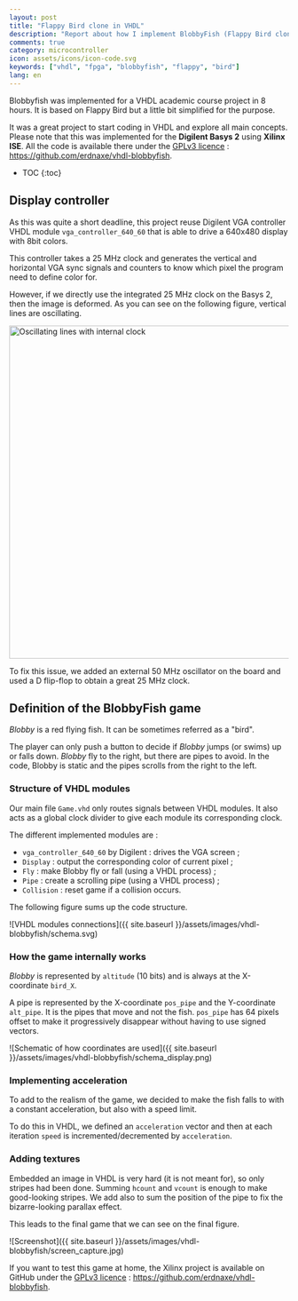 ```yaml
---
layout: post
title: "Flappy Bird clone in VHDL"
description: "Report about how I implement BlobbyFish (Flappy Bird clone) in VHDL."
comments: true
category: microcontroller
icon: assets/icons/icon-code.svg
keywords: ["vhdl", "fpga", "blobbyfish", "flappy", "bird"]
lang: en
---
```


Blobbyfish was implemented for a VHDL academic course project in 8 hours.
It is based on Flappy Bird but a little bit simplified for the purpose.

It was a great project to start coding in VHDL and explore all main concepts.
Please note that this was implemented for
the **Digilent Basys 2** using **Xilinx ISE**.
All the code is available there under the [GPLv3 licence](https://github.com/erdnaxe/vhdl-blobbyfish/blob/master/LICENSE) :
<https://github.com/erdnaxe/vhdl-blobbyfish>.

* TOC
{:toc}

## Display controller

As this was quite a short deadline, this project reuse Digilent VGA controller
VHDL module `vga_controller_640_60` that is able to drive a 640x480 display with 8bit colors.

This controller takes a 25 MHz clock and generates the vertical and horizontal
VGA sync signals and counters to know which pixel the program need to define
color for.

However, if we directly use the integrated 25 MHz clock on the Basys 2, then
the image is deformed. As you can see on the following figure, vertical
lines are oscillating.

<img alt="Oscillating lines with internal clock" src="{{ site.baseurl }}/assets/images/vhdl-blobbyfish/display_deformation.jpg" width="600" />

To fix this issue, we added an external 50 MHz oscillator on the board and used
a D flip-flop to obtain a great 25 MHz clock.

## Definition of the BlobbyFish game

*Blobby* is a red flying fish. It can be sometimes referred as a "bird".

The player can only push a button to decide if *Blobby* jumps (or swims) up
or falls down.
*Blobby* fly to the right, but there are pipes to avoid.
In the code, Blobby is static and the pipes scrolls from the right to the left.

### Structure of VHDL modules

Our main file `Game.vhd` only routes signals between VHDL modules.
It also acts as a global clock divider to give each module its corresponding
clock.

The different implemented modules are :

  - `vga_controller_640_60` by Digilent : drives the VGA screen ;
  - `Display` : output the corresponding color of current pixel ;
  - `Fly` : make Blobby fly or fall (using a VHDL process) ;
  - `Pipe` : create a scrolling pipe (using a VHDL process) ;
  - `Collision` : reset game if a collision occurs.

The following figure sums up the code structure.

![VHDL modules connections]({{ site.baseurl }}/assets/images/vhdl-blobbyfish/schema.svg)

### How the game internally works

*Blobby* is represented by `altitude` (10 bits) and is always at the
X-coordinate `bird_X`.

A pipe is represented by the X-coordinate `pos_pipe`
and the Y-coordinate `alt_pipe`.
It is the pipes that move and not the fish.
`pos_pipe` has 64 pixels offset to make it progressively disappear without
having to use signed vectors.

![Schematic of how coordinates are used]({{ site.baseurl }}/assets/images/vhdl-blobbyfish/schema_display.png)

### Implementing acceleration

To add to the realism of the game, we decided to make the fish falls to
with a constant acceleration, but also with a speed limit.

To do this in VHDL, we defined an `acceleration` vector
and then at each iteration `speed` is incremented/decremented by `acceleration`.

### Adding textures

Embedded an image in VHDL is very hard (it is not meant for),
so only stripes had been done.
Summing `hcount` and `vcount` is enough to make good-looking stripes.
We add also to sum the position of the pipe to fix the bizarre-looking parallax
effect.

This leads to the final game that we can see on the final figure.

![Screenshot]({{ site.baseurl }}/assets/images/vhdl-blobbyfish/screen_capture.jpg)

If you want to test this game at home, the Xilinx project is available
on GitHub under the [GPLv3 licence](https://github.com/erdnaxe/vhdl-blobbyfish/blob/master/LICENSE) :
<https://github.com/erdnaxe/vhdl-blobbyfish>.
